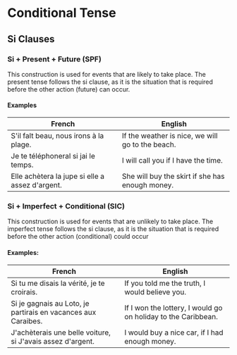 # Conditional Tense

## Si Clauses
### Si + Present + Future (SPF)
This construction is used for events that are likely to take place. The present tense follows the si clause, as it is the situation that is required before the other action (future) can occur.
#### Examples

| French | English |
|-|-|
| S'il falt beau, nous irons à la plage. | If the weather is nice, we will go to the beach. | 
| Je te téléphoneral si jai le temps. | I will call you if I have the time. |
| Elle achètera la jupe si elle a assez d'argent. | She will buy the skirt if she has enough money. | 

### Si + Imperfect + Conditional (SIC)
This construction is used for events that are unlikely to take place. The imperfect
tense follows the si clause, as it is the situation that is required before the other action (conditional) could occur

#### Examples:
| French | English |
|-|-|
| Si tu me disais la vérité, je te croirais. | If you told me the truth, I would believe you. |
| Si je gagnais au Loto, je partirais en vacances aux Caraibes. | If I won the lottery, I would go on holiday to the Caribbean. |
| J'achèterais une belle voiture, si J'avais assez d'argent. | I would buy a nice car, if I had enough money. |